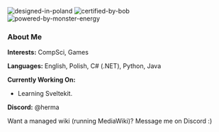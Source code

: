 ![designed-in-poland](https://user-images.githubusercontent.com/49307226/170814225-3a343242-f4d8-4a99-85a5-50fe37231f53.svg)
![certified-by-bob](https://user-images.githubusercontent.com/49307226/170814149-533bf12a-6656-484a-bcd6-f99c29f972dc.svg) <br>
![powered-by-monster-energy](https://user-images.githubusercontent.com/49307226/170814156-8b932ac1-65ff-48c9-b52e-404977b3ce4f.svg)

### About Me

**Interests:** CompSci, Games

**Languages:** English, Polish, C# (.NET), Python, Java

**Currently Working On:**
* Learning Sveltekit.
<!--* [Vergil 🤺](https://github.com/hermaplusplus/vergil), a Discord bot to make Devil May Cry references.
* [Stella Nova ⭐](https://github.com/hermaplusplus/StellaNova), a [Space Station 13 🧰](https://spacestation13.com/) game server.
* [RockStar 🎸](https://github.com/StoneAndStar/RockStar), a Fallout 13 (based on Space Station 13) game server.
* [BungaStone🧔](https://github.com/StoneAndStar/BungaStone), a Fallout 13 rebase.
* Finding a project to cure my boredom...-->

**Discord:** @herma

<!-- **Promoting:** [Blåhaj 🦈](https://www.ikea.com/gb/en/p/blahaj-soft-toy-shark-30373588/) -->

Want a managed wiki (running MediaWiki)? Message me on Discord :)

<!-- [![@herma's Holopin board](https://holopin.io/api/user/board?user=herma)](https://holopin.io/@herma) -->

<!--
**hermaplusplus/hermaplusplus** is a ✨ _special_ ✨ repository because its `README.md` (this file) appears on your GitHub profile.

Here are some ideas to get you started:

- 🔭 I’m currently working on ...
- 🌱 I’m currently learning ...
- 👯 I’m looking to collaborate on ...
- 🤔 I’m looking for help with ...
- 💬 Ask me about ...
- 📫 How to reach me: ...
- 😄 Pronouns: ...
- ⚡ Fun fact: ...
-->

